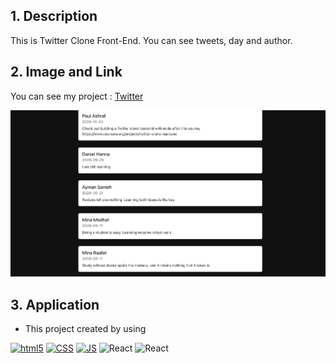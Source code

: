 ## 1. Description

This is Twitter Clone Front-End. You can see tweets, day and author.

## 2. Image and Link
You can see my project : [Twitter](https://transcendent-nasturtium-08af13.netlify.app/)

![Twitter!](/public/images/App.png)

## 3. Application

- This project created by using
<p dir="auto">
  <a target="_blank" rel="noopener noreferrer" href="https://camo.githubusercontent.com/0c3a16a22ae058cfe38a06dc9ea16404cf006409262f547c9ccfa3ec8b30f71e/68747470733a2f2f696d672e736869656c64732e696f2f62616467652f2d48544d4c352d4533344632363f7374796c653d666c61742d737175617265266c6f676f3d68746d6c35266c6f676f436f6c6f723d7768697465"><img alt="html5" src="https://camo.githubusercontent.com/0c3a16a22ae058cfe38a06dc9ea16404cf006409262f547c9ccfa3ec8b30f71e/68747470733a2f2f696d672e736869656c64732e696f2f62616467652f2d48544d4c352d4533344632363f7374796c653d666c61742d737175617265266c6f676f3d68746d6c35266c6f676f436f6c6f723d7768697465" data-canonical-src="https://img.shields.io/badge/-HTML5-E34F26?style=flat-square&amp;logo=html5&amp;logoColor=white" style="max-width: 100%;"></a>
  <a target="_blank" rel="noopener noreferrer" href="https://camo.githubusercontent.com/af676aa114d3e054bb2d7b823f8b1dbf1814214d2c6f49e6a6cb70ab1837bd59/68747470733a2f2f696d672e736869656c64732e696f2f62616467652f2d4353532d3066363166613f7374796c653d666c61742d737175617265266c6f676f3d43535333266c6f676f436f6c6f723d7768697465"><img alt="CSS" src="https://camo.githubusercontent.com/af676aa114d3e054bb2d7b823f8b1dbf1814214d2c6f49e6a6cb70ab1837bd59/68747470733a2f2f696d672e736869656c64732e696f2f62616467652f2d4353532d3066363166613f7374796c653d666c61742d737175617265266c6f676f3d43535333266c6f676f436f6c6f723d7768697465" data-canonical-src="https://img.shields.io/badge/-CSS-0f61fa?style=flat-square&amp;logo=CSS3&amp;logoColor=white" style="max-width: 100%;"></a>
  <a target="_blank" rel="noopener noreferrer" href="https://camo.githubusercontent.com/1c4e4cd646ae3703d4a774f42acf2ef62f44f811b28d9a1170e09e65ebad2315/68747470733a2f2f696d672e736869656c64732e696f2f62616467652f2d4a6176615363726970742d6666626130383f7374796c653d666c61742d737175617265266c6f676f3d4a617661536372697074266c6f676f436f6c6f723d626c61636b"><img alt="JS" src="https://camo.githubusercontent.com/1c4e4cd646ae3703d4a774f42acf2ef62f44f811b28d9a1170e09e65ebad2315/68747470733a2f2f696d672e736869656c64732e696f2f62616467652f2d4a6176615363726970742d6666626130383f7374796c653d666c61742d737175617265266c6f676f3d4a617661536372697074266c6f676f436f6c6f723d626c61636b" data-canonical-src="https://img.shields.io/badge/-JavaScript-ffba08?style=flat-square&amp;logo=JavaScript&amp;logoColor=black" style="max-width: 100%;"></a>
  <a target="_blank" rel="noopener noreferrer" ><img alt="React" src="https://camo.githubusercontent.com/d8971eb578649b5861b3b3694bc2684ff4bf5bb346042b20f8f6e26010dce374/68747470733a2f2f696d672e736869656c64732e696f2f62616467652f52656163742d3631444146423f7374796c653d666c6174266c6f676f3d7265616374266c6f676f436f6c6f723d7768697465" style="max-width: 100%;"></a>
  <a target="_blank" rel="noopener noreferrer" ><img alt="React" src="https://camo.githubusercontent.com/6f9b1ba37d3b18d4a3920dc9489e84a189cb7d6261b0f892d07e0092204bacb1/68747470733a2f2f696d672e736869656c64732e696f2f62616467652f2d426f6f7453747261702d77686974653f7374796c653d3f7374796c653d666f722d7468652d6261646765266c6f676f3d626f6f747374726170" style="max-width: 100%;"></a>

 </p>
